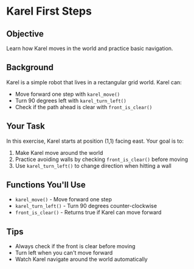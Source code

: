 # Karel First Steps

## Objective
Learn how Karel moves in the world and practice basic navigation.

## Background
Karel is a simple robot that lives in a rectangular grid world. Karel can:
- Move forward one step with `karel_move()`
- Turn 90 degrees left with `karel_turn_left()`
- Check if the path ahead is clear with `front_is_clear()`

## Your Task
In this exercise, Karel starts at position (1,1) facing east. Your goal is to:
1. Make Karel move around the world
2. Practice avoiding walls by checking `front_is_clear()` before moving
3. Use `karel_turn_left()` to change direction when hitting a wall

## Functions You'll Use
- `karel_move()` - Move forward one step
- `karel_turn_left()` - Turn 90 degrees counter-clockwise  
- `front_is_clear()` - Returns true if Karel can move forward

## Tips
- Always check if the front is clear before moving
- Turn left when you can't move forward
- Watch Karel navigate around the world automatically
